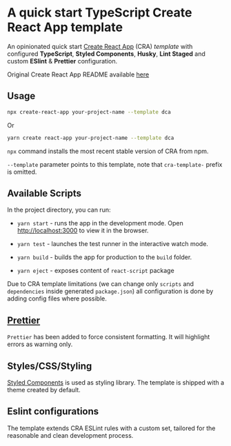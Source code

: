 # A quick start TypeScript Create React App template

An opinionated quick start [Create React App](https://github.com/facebook/create-react-app) (CRA) _template_ with configured **TypeScript**, **Styled Components**, **Husky**, **Lint Staged** and custom **ESlint** & **Prettier** configuration.

Original Create React App README available [here](./README_CRA.md)

## Usage

```bash
npx create-react-app your-project-name --template dca
```

Or

```bash
yarn create react-app your-project-name --template dca
```

`npx` command installs the most recent stable version of CRA from npm.

`--template` parameter points to this template, note that `cra-template-` prefix is omitted.

## Available Scripts

In the project directory, you can run:

- `yarn start` - runs the app in the development mode. Open [http://localhost:3000](http://localhost:3000) to view it in the browser.

- `yarn test` - launches the test runner in the interactive watch mode.

- `yarn build` - builds the app for production to the `build` folder.

- `yarn eject` - exposes content of `react-script` package

Due to CRA template limitations (we can change only `scripts` and `dependencies` inside generated `package.json`) all configuration is done by adding config files where possible. 

## [Prettier](https://prettier.io/)

`Prettier` has been added to force consistent formatting. It will highlight errors as warning only.

## Styles/CSS/Styling

[Styled Components](https://styled-components.com//) is used as styling library. The template is shipped with a theme created by default. 

## Eslint configurations

The template extends CRA ESLint rules with a custom set, tailored for the reasonable and clean development process.